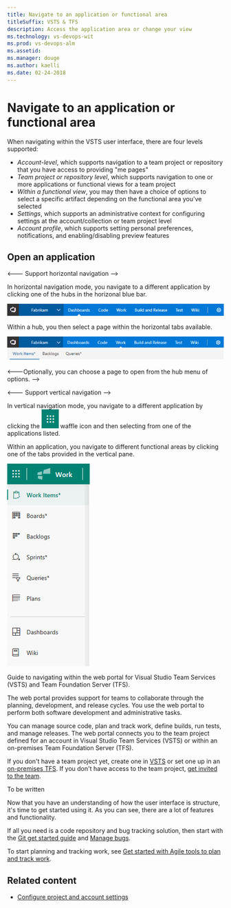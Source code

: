 ```yaml
---
title: Navigate to an application or functional area
titleSuffix: VSTS & TFS   
description: Access the application area or change your view
ms.technology: vs-devops-wit
ms.prod: vs-devops-alm
ms.assetid:  
ms.manager: douge
ms.author: kaelli
ms.date: 02-24-2018
---
```



# Navigate to an application or functional area  

When navigating within the VSTS user interface, there are four levels supported:  
- *Account-level*, which supports navigation to a team project or repository that you have access to providing "me pages"   
- *Team project or repository level*, which supports navigation to one or more applications or functional views for a team project   
- *Within a functional view*, you may then have a choice of options to select a specific artifact depending on the functional area you've selected  
- *Settings*, which supports an administrative context for configuring settings at the account/collection or team project level   
- *Account profile*, which supports setting personal preferences, notifications, and enabling/disabling preview features   

## Open an application 
<--- Support horizontal navigation --> 

In horizontal navigation mode, you navigate to a different application by clicking one of the hubs in the horizonal blue bar. 

![Horizontal nav, open an app](_img/go-to-app/project-app-horizontal-selection.png)

Within a hub, you then select a page within the horizontal tabs available.

![Horizontal nav, open a functional are or page for an app](_img/go-to-app/project-app-page-horizontal-selection.png)

<---Optionally, you can choose a page to open from the hub menu of options. --> 

<--- Support vertical navigation --> 

In vertical navigation mode, you navigate to a different application by clicking the ![waffle icon](_img/go-to-app/waffle-icon.png) waffle icon and then selecting from one of the applications listed.  

Within an application, you navigate to different functional areas by clicking one of the tabs provided in the vertical pane.  

![Horizontal nav, open a functional are or page for an app](_img/go-to-app/vertical-work-apps.png)





 
Guide to navigating within the web portal for Visual Studio Team Services (VSTS) and Team Foundation Server (TFS). 

The web portal provides support for teams to collaborate through the planning, development, and release cycles. You use the web portal to perform both software development and administrative tasks.  

You can manage source code, plan and track work, define builds, run tests, and manage releases. The web portal connects you to the team project defined for an account in Visual Studio Team Services (VSTS) or within an on-premises Team Foundation Server (TFS). 

If you don't have a team project yet, create one in [VSTS](../accounts/create-account-msa-or-work-student.md?toc=/vsts/accounts/toc.json&bc=/vsts/accounts/breadcrumb/toc.json) or set one up in an [on-premises TFS](../accounts/create-team-project.md). If you don't have access to the team project, [get invited to the team](../work/scale/multiple-teams.md#add-team-members).
  
To be written


Now that you have an understanding of how the user interface is structure, it's time to get started using it.  As you can see, there are a lot of features and functionality.  

If all you need is a code repository and bug tracking solution, then start with the [Git get started guide](../git/gitquickstart.md) and [Manage bugs](../work/backlogs/manage-bugs.md?toc=/vsts/work/work-items/toc.json&bc=/vsts/work/work-items/breadcrumb/toc.json).  

To start planning and tracking work, see [Get started with Agile tools to plan and track work](../work/backlogs/overview.md?toc=/vsts/work/work-items/toc.json&bc=/vsts/work/work-items/breadcrumb/toc.json).


## Related content 
- [Configure project and account settings](configure-project-account-settings.md)